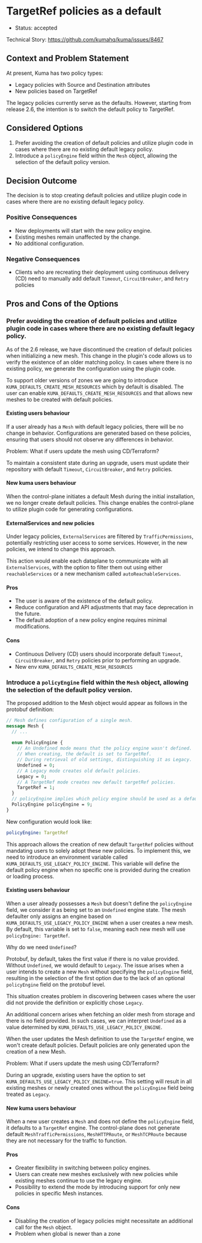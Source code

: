 # TargetRef policies as a default

* Status: accepted

Technical Story: https://github.com/kumahq/kuma/issues/8467

## Context and Problem Statement

At present, Kuma has two policy types:

* Legacy policies with Source and Destination attributes
* New policies based on TargetRef
 
The legacy policies currently serve as the defaults. However, starting from release 2.6, the intention is to switch the default policy to TargetRef.

## Considered Options

1. Prefer avoiding the creation of default policies and utilize plugin code in cases where there are no existing default legacy policy.
2. Introduce a `policyEngine` field within the `Mesh` object, allowing the selection of the default policy version.

## Decision Outcome

The decision is to stop creating default policies and utilize plugin code in cases where there are no existing default legacy policy.

### Positive Consequences

* New deployments will start with the new policy engine.
* Existing meshes remain unaffected by the change.
* No additional configuration.

### Negative Consequences

* Clients who are recreating their deployment using continuous delivery (CD) need to manually add default `Timeout`, `CircuitBreaker`, and `Retry` policies

## Pros and Cons of the Options

### Prefer avoiding the creation of default policies and utilize plugin code in cases where there are no existing default legacy policy.

As of the 2.6 release, we have discontinued the creation of default policies when initializing a new mesh. This change in the plugin's code allows us to verify the existence of an older matching policy. In cases where there is no existing policy, we generate the configuration using the plugin code.

To support older versions of zones we are going to introduce `KUMA_DEFAULTS_CREATE_MESH_RESOURCES` which by default is disabled. The user can enable `KUMA_DEFAULTS_CREATE_MESH_RESOURCES` and that allows new meshes to be created with default policies.

#### Existing users behaviour

If a user already has a `Mesh` with default legacy policies, there will be no change in behavior. Configurations are generated based on these policies, ensuring that users should not observe any differences in behavior.

Problem:
What if users update the mesh using CD/Terraform? 

To maintain a consistent state during an upgrade, users must update their repository with default `Timeout`, `CircuitBreaker`, and `Retry` policies.

#### New kuma users behaviour

When the control-plane initiates a default Mesh during the initial installation, we no longer create default policies. This change enables the control-plane to utilize plugin code for generating configurations.

#### ExternalServices and new policies

Under legacy policies, `ExternalServices` are filtered by `TrafficPermissions`, potentially restricting user access to some services. However, in the new policies, we intend to change this approach.

This action would enable each dataplane to communicate with all `ExternalServices`, with the option to filter them out using either `reachableServices` or a new mechanism called `autoReachableServices`.

#### Pros

* The user is aware of the existence of the default policy.
* Reduce configuration and API adjustments that may face deprecation in the future.
* The default adoption of a new policy engine requires minimal modifications.

#### Cons

* Continuous Delivery (CD) users should incorporate default `Timeout`, `CircuitBreaker`, and `Retry` policies prior to performing an upgrade.
* New env `KUMA_DEFAULTS_CREATE_MESH_RESOURCES`

### Introduce a `policyEngine` field within the `Mesh` object, allowing the selection of the default policy version.

The proposed addition to the Mesh object would appear as follows in the protobuf definition:

```protobuf
// Mesh defines configuration of a single mesh.
message Mesh {
  // ...
    
  enum PolicyEngine {
    // An Undefined mode means that the policy engine wasn't defined.
    // When creating, the default is set to TargetRef.
    // During retrieval of old settings, distinguishing it as Legacy.
    Undefined = 0;
    // A Legacy mode creates old default policies.
    Legacy = 0;
    // A TargetRef mode creates new default targetRef policies.
    TargetRef = 1;
  }
  // policyEngine implies which policy engine should be used as a default.
  PolicyEngine policyEngine = 9;
}
```

New configuration would look like:

```yaml
policyEngine: TargetRef
```

This approach allows the creation of new default `TargetRef` policies without mandating users to solely adopt these new policies. To implement this, we need to introduce an environment variable called `KUMA_DEFAULTS_USE_LEGACY_POLICY_ENGINE`. This variable will define the default policy engine when no specific one is provided during the creation or loading process.

#### Existing users behaviour

When a user already possesses a `Mesh` but doesn't define the `policyEngine` field, we consider it as being set to an `Undefined` engine state. The mesh defaulter only assigns an engine based on `KUMA_DEFAULTS_USE_LEGACY_POLICY_ENGINE` when a user creates a new mesh. By default, this variable is set to `false`, meaning each new mesh will use `policyEngine: TargetRef`.

Why do we need `Undefined`?

Protobuf, by default, takes the first value if there is no value provided. Without `Undefined`, we would default to `Legacy`. The issue arises when a user intends to create a new `Mesh` without specifying the `policyEngine` field, resulting in the selection of the first option due to the lack of an optional `policyEngine` field on the protobuf level.

This situation creates problem in discovering between cases where the user did not provide the definition or explicitly chose `Legacy`.

An additional concern arises when fetching an older mesh from storage and there is no field provided. In such cases, we can interpret `Undefined` as a value determined by `KUMA_DEFAULTS_USE_LEGACY_POLICY_ENGINE`.

When the user updates the Mesh definition to use the `TargetRef` engine, we won't create default policies. Default policies are only generated upon the creation of a new Mesh.

Problem:
What if users update the mesh using CD/Terraform? 

During an upgrade, existing users have the option to set `KUMA_DEFAULTS_USE_LEGACY_POLICY_ENGINE=true`. This setting will result in all existing meshes or newly created ones without the `policyEngine` field being treated as `Legacy`.

#### New kuma users behaviour

When a new user creates a `Mesh` and does not define the `policyEngine` field, it defaults to a `TargetRef` engine.
The control-plane does not generate default `MeshTrafficPermissions`, `MeshHTTPRoute`, or `MeshTCPRoute` because they are not necessary for the traffic to function.

#### Pros
* Greater flexibility in switching between policy engines.
* Users can create new meshes exclusively with new policies while existing meshes continue to use the legacy engine.
* Possibility to extend the mode by introducing support for only new policies in specific Mesh instances.
#### Cons
* Disabling the creation of legacy policies might necessitate an additional call for the `Mesh` object.
* Problem when global is newer than a zone
